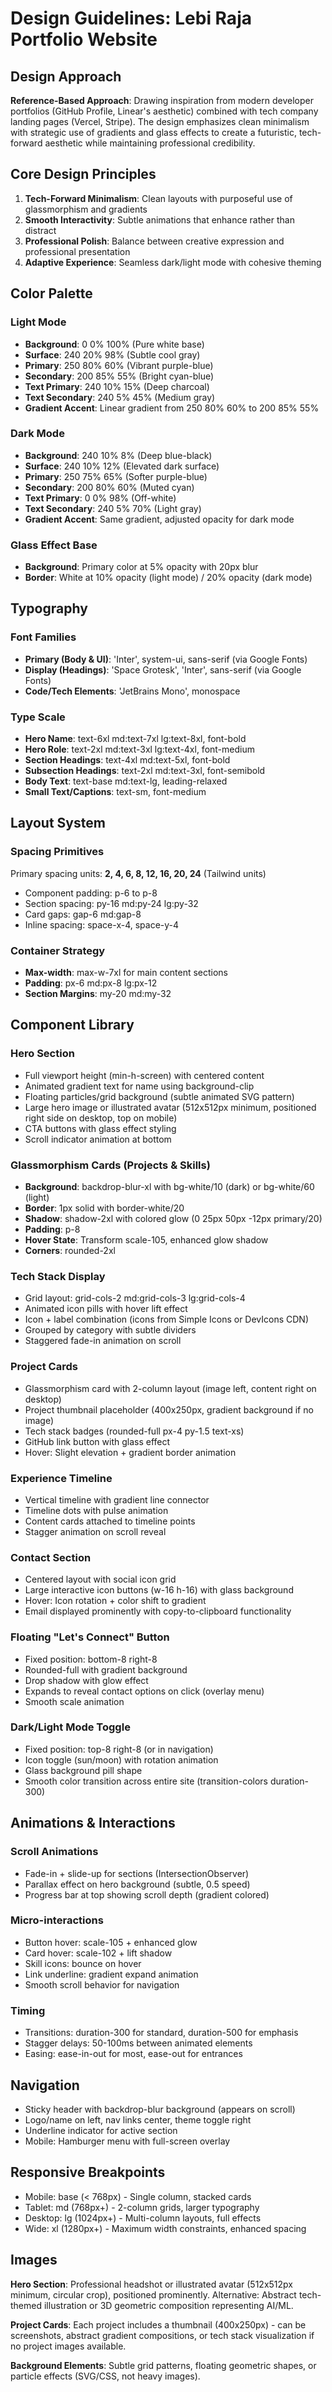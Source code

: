 # Design Guidelines: Lebi Raja Portfolio Website

## Design Approach
**Reference-Based Approach**: Drawing inspiration from modern developer portfolios (GitHub Profile, Linear's aesthetic) combined with tech company landing pages (Vercel, Stripe). The design emphasizes clean minimalism with strategic use of gradients and glass effects to create a futuristic, tech-forward aesthetic while maintaining professional credibility.

## Core Design Principles
1. **Tech-Forward Minimalism**: Clean layouts with purposeful use of glassmorphism and gradients
2. **Smooth Interactivity**: Subtle animations that enhance rather than distract
3. **Professional Polish**: Balance between creative expression and professional presentation
4. **Adaptive Experience**: Seamless dark/light mode with cohesive theming

## Color Palette

### Light Mode
- **Background**: 0 0% 100% (Pure white base)
- **Surface**: 240 20% 98% (Subtle cool gray)
- **Primary**: 250 80% 60% (Vibrant purple-blue)
- **Secondary**: 200 85% 55% (Bright cyan-blue)
- **Text Primary**: 240 10% 15% (Deep charcoal)
- **Text Secondary**: 240 5% 45% (Medium gray)
- **Gradient Accent**: Linear gradient from 250 80% 60% to 200 85% 55%

### Dark Mode
- **Background**: 240 10% 8% (Deep blue-black)
- **Surface**: 240 10% 12% (Elevated dark surface)
- **Primary**: 250 75% 65% (Softer purple-blue)
- **Secondary**: 200 80% 60% (Muted cyan)
- **Text Primary**: 0 0% 98% (Off-white)
- **Text Secondary**: 240 5% 70% (Light gray)
- **Gradient Accent**: Same gradient, adjusted opacity for dark mode

### Glass Effect Base
- **Background**: Primary color at 5% opacity with 20px blur
- **Border**: White at 10% opacity (light mode) / 20% opacity (dark mode)

## Typography

### Font Families
- **Primary (Body & UI)**: 'Inter', system-ui, sans-serif (via Google Fonts)
- **Display (Headings)**: 'Space Grotesk', 'Inter', sans-serif (via Google Fonts)
- **Code/Tech Elements**: 'JetBrains Mono', monospace

### Type Scale
- **Hero Name**: text-6xl md:text-7xl lg:text-8xl, font-bold
- **Hero Role**: text-2xl md:text-3xl lg:text-4xl, font-medium
- **Section Headings**: text-4xl md:text-5xl, font-bold
- **Subsection Headings**: text-2xl md:text-3xl, font-semibold
- **Body Text**: text-base md:text-lg, leading-relaxed
- **Small Text/Captions**: text-sm, font-medium

## Layout System

### Spacing Primitives
Primary spacing units: **2, 4, 6, 8, 12, 16, 20, 24** (Tailwind units)
- Component padding: p-6 to p-8
- Section spacing: py-16 md:py-24 lg:py-32
- Card gaps: gap-6 md:gap-8
- Inline spacing: space-x-4, space-y-4

### Container Strategy
- **Max-width**: max-w-7xl for main content sections
- **Padding**: px-6 md:px-8 lg:px-12
- **Section Margins**: my-20 md:my-32

## Component Library

### Hero Section
- Full viewport height (min-h-screen) with centered content
- Animated gradient text for name using background-clip
- Floating particles/grid background (subtle animated SVG pattern)
- Large hero image or illustrated avatar (512x512px minimum, positioned right side on desktop, top on mobile)
- CTA buttons with glass effect styling
- Scroll indicator animation at bottom

### Glassmorphism Cards (Projects & Skills)
- **Background**: backdrop-blur-xl with bg-white/10 (dark) or bg-white/60 (light)
- **Border**: 1px solid with border-white/20
- **Shadow**: shadow-2xl with colored glow (0 25px 50px -12px primary/20)
- **Padding**: p-8
- **Hover State**: Transform scale-105, enhanced glow shadow
- **Corners**: rounded-2xl

### Tech Stack Display
- Grid layout: grid-cols-2 md:grid-cols-3 lg:grid-cols-4
- Animated icon pills with hover lift effect
- Icon + label combination (icons from Simple Icons or DevIcons CDN)
- Grouped by category with subtle dividers
- Staggered fade-in animation on scroll

### Project Cards
- Glassmorphism card with 2-column layout (image left, content right on desktop)
- Project thumbnail placeholder (400x250px, gradient background if no image)
- Tech stack badges (rounded-full px-4 py-1.5 text-xs)
- GitHub link button with glass effect
- Hover: Slight elevation + gradient border animation

### Experience Timeline
- Vertical timeline with gradient line connector
- Timeline dots with pulse animation
- Content cards attached to timeline points
- Stagger animation on scroll reveal

### Contact Section
- Centered layout with social icon grid
- Large interactive icon buttons (w-16 h-16) with glass background
- Hover: Icon rotation + color shift to gradient
- Email displayed prominently with copy-to-clipboard functionality

### Floating "Let's Connect" Button
- Fixed position: bottom-8 right-8
- Rounded-full with gradient background
- Drop shadow with glow effect
- Expands to reveal contact options on click (overlay menu)
- Smooth scale animation

### Dark/Light Mode Toggle
- Fixed position: top-8 right-8 (or in navigation)
- Icon toggle (sun/moon) with rotation animation
- Glass background pill shape
- Smooth color transition across entire site (transition-colors duration-300)

## Animations & Interactions

### Scroll Animations
- Fade-in + slide-up for sections (IntersectionObserver)
- Parallax effect on hero background (subtle, 0.5 speed)
- Progress bar at top showing scroll depth (gradient colored)

### Micro-interactions
- Button hover: scale-105 + enhanced glow
- Card hover: scale-102 + lift shadow
- Skill icons: bounce on hover
- Link underline: gradient expand animation
- Smooth scroll behavior for navigation

### Timing
- Transitions: duration-300 for standard, duration-500 for emphasis
- Stagger delays: 50-100ms between animated elements
- Easing: ease-in-out for most, ease-out for entrances

## Navigation
- Sticky header with backdrop-blur background (appears on scroll)
- Logo/name on left, nav links center, theme toggle right
- Underline indicator for active section
- Mobile: Hamburger menu with full-screen overlay

## Responsive Breakpoints
- Mobile: base (< 768px) - Single column, stacked cards
- Tablet: md (768px+) - 2-column grids, larger typography
- Desktop: lg (1024px+) - Multi-column layouts, full effects
- Wide: xl (1280px+) - Maximum width constraints, enhanced spacing

## Images
**Hero Section**: Professional headshot or illustrated avatar (512x512px minimum, circular crop), positioned prominently. Alternative: Abstract tech-themed illustration or 3D geometric composition representing AI/ML.

**Project Cards**: Each project includes a thumbnail (400x250px) - can be screenshots, abstract gradient compositions, or tech stack visualization if no project images available.

**Background Elements**: Subtle grid patterns, floating geometric shapes, or particle effects (SVG/CSS, not heavy images).
